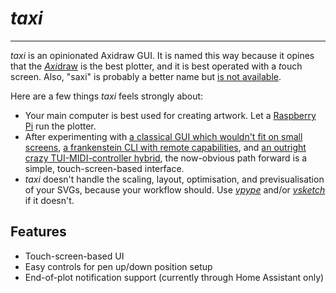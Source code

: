 # *taxi*

---

*taxi* is an opinionated Axidraw GUI. It is named this way because it opines that the [*Axi*draw](https://axidraw.com) is the best plotter, and it is best operated with a *t*ouch screen. Also, "saxi" is probably a better name but [is not available](https://github.com/nornagon/saxi).

Here are a few things *taxi* feels strongly about:
* Your main computer is best used for creating artwork. Let a [Raspberry Pi](https://www.raspberrypi.org) run the plotter.
* After experimenting with [a classical GUI which wouldn't fit on small screens](https://github.com/abey79/axigui), [a frankenstein CLI with remote capabilities](https://github.com/abey79/plottertools/tree/main/raxicli), and [an outright crazy TUI-MIDI-controller hybrid](https://github.com/abey79/plottertools/tree/main/aximix), the now-obvious path forward is a simple, touch-screen-based interface. 
* *taxi* doesn't handle the scaling, layout, optimisation, and previsualisation of your SVGs, because your workflow should. Use [*vpype*](https://github.com/abey79/vpype) and/or [*vsketch*](https://github.com/abey79/vsketch) if it doesn't.


## Features

* Touch-screen-based UI
* Easy controls for pen up/down position setup
* End-of-plot notification support (currently through Home Assistant only)